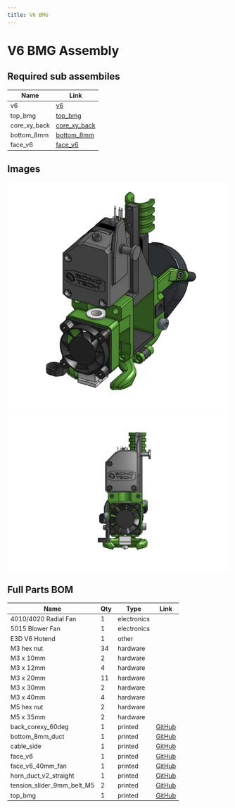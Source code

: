 ```yaml
---
title: V6 BMG
---
```



# V6 BMG Assembly



## Required sub assembiles

| Name | Link |
| ---- | ---- |
| v6 | [v6](/sub_assemblies/v6) |
| top_bmg | [top_bmg](/sub_assemblies/top_bmg) |
| core_xy_back | [core_xy_back](/sub_assemblies/core_xy_back) |
| bottom_8mm | [bottom_8mm](/sub_assemblies/bottom_8mm) |
| face_v6 | [face_v6](/sub_assemblies/face_v6) |


## Images

![](/assets/images/v6_bmg.png)![](/assets/images/gifs/v6_bmg.gif)

## Full Parts BOM

| Name | Qty | Type | Link |
| ---- | --- | ---- | ---- |
| 4010/4020 Radial Fan | 1 | electronics |  |
| 5015 Blower Fan | 1 | electronics |  |
| E3D V6 Hotend | 1 | other |  |
| M3 hex nut | 34 | hardware |  |
| M3 x 10mm | 2 | hardware |  |
| M3 x 12mm | 4 | hardware |  |
| M3 x 20mm | 11 | hardware |  |
| M3 x 30mm | 2 | hardware |  |
| M3 x 40mm | 4 | hardware |  |
| M5 hex nut | 2 | hardware |  |
| M5 x 35mm | 2 | hardware |  |
| back_corexy_60deg | 1 | printed | [GitHub](https://github.com/pkucmus/EVA/tree/master/stl/Backs/back_corexy_60deg.stl) |
| bottom_8mm_duct | 1 | printed | [GitHub](https://github.com/pkucmus/EVA/tree/master/stl/Bottoms/bottom_8mm_duct.stl) |
| cable_side | 1 | printed | [GitHub](https://github.com/pkucmus/EVA/tree/master/stl/Cable%20Mounts/cable_side.stl) |
| face_v6 | 1 | printed | [GitHub](https://github.com/pkucmus/EVA/tree/master/stl/Faces/face_v6.stl) |
| face_v6_40mm_fan | 1 | printed | [GitHub](https://github.com/pkucmus/EVA/tree/master/stl/Faces/fave_v6_40mm_fan.stl) |
| horn_duct_v2_straight | 1 | printed | [GitHub](https://github.com/pkucmus/EVA/tree/master/stl/horn_duct_v2_straight.stl) |
| tension_slider_9mm_belt_M5 | 2 | printed | [GitHub](https://github.com/pkucmus/EVA/tree/master/stl/Backs/tension_slider_9mm_belt_M5.stl) |
| top_bmg | 1 | printed | [GitHub](https://github.com/pkucmus/EVA/tree/master/stl/Tops/top_bmg.stl) |
